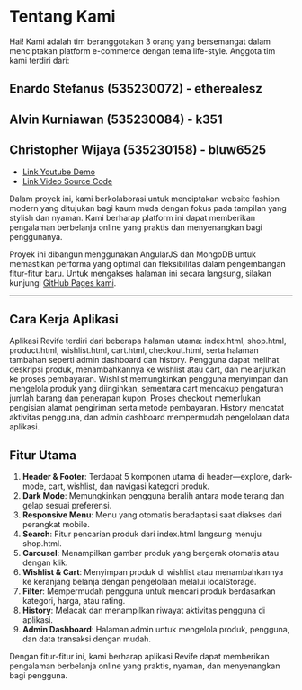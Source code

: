 # Tentang Kami

Hai! Kami adalah tim beranggotakan 3 orang yang bersemangat dalam menciptakan platform e-commerce dengan tema life-style. Anggota tim kami terdiri dari:

## Enardo Stefanus (535230072) - etherealesz  
## Alvin Kurniawan (535230084) - k351  
## Christopher Wijaya (535230158) - bluw6525  

- [Link Youtube Demo](https://www.youtube.com/watch?v=nEtIriYSrlU)  
- [Link Video Source Code](https://youtu.be/Z615WdRMCEs)  

Dalam proyek ini, kami berkolaborasi untuk menciptakan website fashion modern yang ditujukan bagi kaum muda dengan fokus pada tampilan yang stylish dan nyaman. Kami berharap platform ini dapat memberikan pengalaman berbelanja online yang praktis dan menyenangkan bagi penggunanya.

Proyek ini dibangun menggunakan AngularJS dan MongoDB untuk memastikan performa yang optimal dan fleksibilitas dalam pengembangan fitur-fitur baru. Untuk mengakses halaman ini secara langsung, silakan kunjungi [GitHub Pages kami](https://github.com/k351/UAS_frontend_kel5).

---

## Cara Kerja Aplikasi

Aplikasi Revife terdiri dari beberapa halaman utama: index.html, shop.html, product.html, wishlist.html, cart.html, checkout.html, serta halaman tambahan seperti admin dashboard dan history. Pengguna dapat melihat deskripsi produk, menambahkannya ke wishlist atau cart, dan melanjutkan ke proses pembayaran. Wishlist memungkinkan pengguna menyimpan dan mengelola produk yang diinginkan, sementara cart mencakup pengaturan jumlah barang dan penerapan kupon. Proses checkout memerlukan pengisian alamat pengiriman serta metode pembayaran. History mencatat aktivitas pengguna, dan admin dashboard mempermudah pengelolaan data aplikasi.

## Fitur Utama

1. **Header & Footer**: Terdapat 5 komponen utama di header—explore, dark-mode, cart, wishlist, dan navigasi kategori produk.
2. **Dark Mode**: Memungkinkan pengguna beralih antara mode terang dan gelap sesuai preferensi.
3. **Responsive Menu**: Menu yang otomatis beradaptasi saat diakses dari perangkat mobile.
4. **Search**: Fitur pencarian produk dari index.html langsung menuju shop.html.
5. **Carousel**: Menampilkan gambar produk yang bergerak otomatis atau dengan klik.
6. **Wishlist & Cart**: Menyimpan produk di wishlist atau menambahkannya ke keranjang belanja dengan pengelolaan melalui localStorage.
7. **Filter**: Mempermudah pengguna untuk mencari produk berdasarkan kategori, harga, atau rating.
8. **History**: Melacak dan menampilkan riwayat aktivitas pengguna di aplikasi.
9. **Admin Dashboard**: Halaman admin untuk mengelola produk, pengguna, dan data transaksi dengan mudah.

Dengan fitur-fitur ini, kami berharap aplikasi Revife dapat memberikan pengalaman berbelanja online yang praktis, nyaman, dan menyenangkan bagi pengguna.
